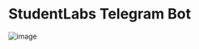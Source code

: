 # StudentLabs Telegram Bot
![image](https://github.com/katyabak/TgBot2024/assets/124804706/d9c8ff35-63dc-4e5a-acbe-d1d3877a6e61)

